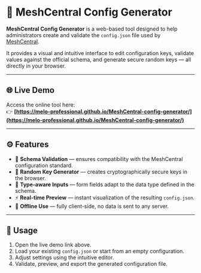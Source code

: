 # 🧩 MeshCentral Config Generator

**MeshCentral Config Generator** is a web-based tool designed to help administrators create and validate the `config.json` file used by [MeshCentral](https://meshcentral.com/).

It provides a visual and intuitive interface to edit configuration keys, validate values against the official schema, and generate secure random keys — all directly in your browser.

---

## 🌐 Live Demo

Access the online tool here:  
👉 **[https://melo-professional.github.io/MeshCentral-config-generator/](https://melo-professional.github.io/MeshCentral-config-generator/)**

---

## ⚙️ Features

- 🧮 **Schema Validation** — ensures compatibility with the MeshCentral configuration standard.  
- 🔐 **Random Key Generator** — creates cryptographically secure keys in the browser.  
- 🧠 **Type-aware Inputs** — form fields adapt to the data type defined in the schema.  
- ⚡ **Real-time Preview** — instant visualization of the resulting `config.json`.  
- 💾 **Offline Use** — fully client-side, no data is sent to any server.  

---

## 🚀 Usage

1. Open the live demo link above.  
2. Load your existing `config.json` or start from an empty configuration.  
3. Adjust settings using the intuitive editor.  
4. Validate, preview, and export the generated configuration file.  

